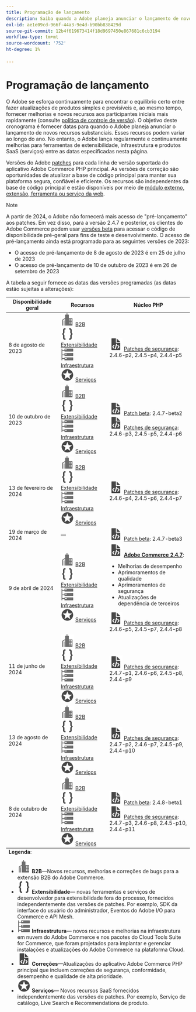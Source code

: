 ```yaml
---
title: Programação de lançamento
description: Saiba quando a Adobe planeja anunciar o lançamento de novos recursos importantes para o Adobe Commerce.
exl-id: ae1e09cd-966f-44a3-9e4d-b90bb838429d
source-git-commit: 12b4f619673414f18d9697450e867681c6cb3194
workflow-type: tm+mt
source-wordcount: '752'
ht-degree: 1%

---
```


# Programação de lançamento

O Adobe se esforça continuamente para encontrar o equilíbrio certo entre fazer atualizações de produtos simples e previsíveis e, ao mesmo tempo, fornecer melhorias e novos recursos aos participantes iniciais mais rapidamente (consulte [política de controle de versão](versioning-policy.md)). O objetivo deste cronograma é fornecer datas para quando o Adobe planeja anunciar o lançamento de novos recursos substanciais. Esses recursos podem variar ao longo do ano. No entanto, o Adobe lança regularmente e continuamente melhorias para ferramentas de extensibilidade, infraestrutura e produtos SaaS (serviços) entre as datas especificadas nesta página.

Versões do Adobe [patches](versioning-policy.md#patch-release) para cada linha de versão suportada do aplicativo Adobe Commerce PHP principal. As versões de correção são oportunidades de atualizar a base de código principal para manter sua plataforma segura, confiável e eficiente. Os recursos são independentes da base de código principal e estão disponíveis por meio de [módulo externo, extensão, ferramenta ou serviço da web](versioning-policy.md#extensibility-infrastructure-and-services-release).

>[!NOTE]
>
>A partir de 2024, o Adobe não fornecerá mais acesso de &quot;pré-lançamento&quot; aos patches. Em vez disso, para a versão 2.4.7 e posterior, os clientes do Adobe Commerce podem usar [versões beta](beta.md) para acessar o código de disponibilidade pré-geral para fins de teste e desenvolvimento. O acesso de pré-lançamento ainda está programado para as seguintes versões de 2023:
>
> - O acesso de pré-lançamento de 8 de agosto de 2023 é em 25 de julho de 2023
> - O acesso de pré-lançamento de 10 de outubro de 2023 é em 26 de setembro de 2023

A tabela a seguir fornece as datas das versões programadas (as datas estão sujeitas a alterações):

<table>
<thead>
  <tr>
    <th>Disponibilidade geral</th>
    <th>Recursos</th>
    <th>Núcleo PHP</th>
  </tr>
</thead>
<tfoot>
   <tr>
      <td colspan="3"><strong>Legenda</strong>:
         <ul>
            <li><strong><img alt="Ícone de recurso B2B" src="../assets/icons/enterprise.svg"></img> B2B</strong>—Novos recursos, melhorias e correções de bugs para a extensão B2B do Adobe Commerce.</li>
            <li><strong><img alt="Ícone de recurso de extensibilidade" src="../assets/icons/brackets.svg"></img> Extensibilidade</strong>— novas ferramentas e serviços de desenvolvedor para extensibilidade fora do processo, fornecidos independentemente das versões de patches. Por exemplo, SDK da interface do usuário do administrador, Eventos do Adobe I/O para Commerce e API Mesh.</li>
            <li><strong><img alt="Ícone de recurso de infraestrutura" src="../assets/icons/servers.svg"></img> Infraestrutura</strong>— novos recursos e melhorias na infraestrutura em nuvem do Adobe Commerce e nos pacotes do Cloud Tools Suite for Commerce, que foram projetados para implantar e gerenciar instalações e atualizações do Adobe Commerce na plataforma Cloud.</li>
            <li><strong><img alt="Ícone de liberação de patch" src="../assets/icons/file-code.svg"></img> Correções</strong>—Atualizações do aplicativo Adobe Commerce PHP principal que incluem correções de segurança, conformidade, desempenho e qualidade de alta prioridade.</li>
            <li><strong><img alt="Ícone de recurso de serviços" src="../assets/icons/feature.svg"></img> Serviços</strong>— Novos recursos SaaS fornecidos independentemente das versões de patches. Por exemplo, Serviço de catálogo, Live Search e Recommendations de produto.</li>
         </ul>
      </td>
   </tr>
</tfoot>
<tbody>
  <tr>
    <td>8 de agosto de 2023</td>
    <td><img alt="Ícone de recurso B2B" src="../assets/icons/enterprise.svg"></img> <a href="https://experienceleague.adobe.com/docs/commerce-admin/b2b/release-notes.html">B2B</a><br><img alt="Ícone de recurso de extensibilidade" src="../assets/icons/brackets.svg"></img> <a href="https://developer.adobe.com/commerce/extensibility/">Extensibilidade</a><br><img alt="Ícone de recurso de infraestrutura" src="../assets/icons/servers.svg"></img> <a href="https://experienceleague.adobe.com/docs/commerce-cloud-service/user-guide/release-notes/cloud-tools-suite.html">Infraestrutura</a><br><img alt="Ícone de recurso de serviços" src="../assets/icons/feature.svg"></img> <a href="https://experienceleague.adobe.com/docs/commerce-merchant-services/user-guides/release-information/release-notes-all.html">Serviços</a></td>
    <td><img alt="Ícone de liberação de patch" src="../assets/icons/file-code.svg"></img> <a href="release-notes/security/overview.md">Patches de segurança</a>: 2.4.6-p2, 2.4.5-p4, 2.4.4-p5</td>
  </tr>
  <tr>
    <td>10 de outubro de 2023</td>
    <td><img alt="Ícone de recurso B2B" src="../assets/icons/enterprise.svg"></img> <a href="https://experienceleague.adobe.com/docs/commerce-admin/b2b/release-notes.html">B2B</a><br><img alt="Ícone de recurso de extensibilidade" src="../assets/icons/brackets.svg"></img> <a href="https://developer.adobe.com/commerce/extensibility/">Extensibilidade</a><br><img alt="Ícone de recurso de infraestrutura" src="../assets/icons/servers.svg"></img> <a href="https://experienceleague.adobe.com/docs/commerce-cloud-service/user-guide/release-notes/cloud-tools-suite.html">Infraestrutura</a><br><img alt="Ícone de recurso de serviços" src="../assets/icons/feature.svg"></img> <a href="https://experienceleague.adobe.com/docs/commerce-merchant-services/user-guides/release-information/release-notes-all.html">Serviços</a></td>
    <td><img alt="Ícone de liberação de patch" src="../assets/icons/file-code.svg"></img> <a href="release-notes/commerce/overview.md">Patch beta</a>: 2.4.7-beta2<br> <img alt="Ícone de liberação de patch" src="../assets/icons/file-code.svg"></img> <a href="release-notes/security/overview.md">Patches de segurança</a>: 2.4.6-p3, 2.4.5-p5, 2.4.4-p6</td>
  </tr>
  <tr>
    <td>13 de fevereiro de 2024</td>
    <td><img alt="Ícone de recurso B2B" src="../assets/icons/enterprise.svg"></img> <a href="https://experienceleague.adobe.com/docs/commerce-admin/b2b/release-notes.html">B2B</a><br><img alt="Ícone de recurso de extensibilidade" src="../assets/icons/brackets.svg"></img> <a href="https://developer.adobe.com/commerce/extensibility/">Extensibilidade</a><br><img alt="Ícone de recurso de infraestrutura" src="../assets/icons/servers.svg"></img> <a href="https://experienceleague.adobe.com/docs/commerce-cloud-service/user-guide/release-notes/cloud-tools-suite.html">Infraestrutura</a><br><img alt="Ícone de recurso de serviços" src="../assets/icons/feature.svg"></img> <a href="https://experienceleague.adobe.com/docs/commerce-merchant-services/user-guides/release-information/release-notes-all.html">Serviços</a></td>
    <td><img alt="Ícone de liberação de patch" src="../assets/icons/file-code.svg"></img> <a href="release-notes/security/overview.md">Patches de segurança</a>: 2.4.6-p4, 2.4.5-p6, 2.4.4-p7</td>
  </tr>
  <tr>
    <td>19 de março de 2024</td>
    <td>—</td>
    <td><img alt="Ícone de liberação de patch" src="../assets/icons/file-code.svg"></img> <a href="release-notes/commerce/overview.md">Patch beta</a>: 2.4.7-beta3</td>
  </tr>
  <tr>
    <td>9 de abril de 2024</td>
    <td><img alt="Ícone de recurso B2B" src="../assets/icons/enterprise.svg"></img> <a href="https://experienceleague.adobe.com/docs/commerce-admin/b2b/release-notes.html">B2B</a><br><img alt="Ícone de recurso de extensibilidade" src="../assets/icons/brackets.svg"></img> <a href="https://developer.adobe.com/commerce/extensibility/">Extensibilidade</a><br><img alt="Ícone de recurso de infraestrutura" src="../assets/icons/servers.svg"></img> <a href="https://experienceleague.adobe.com/docs/commerce-cloud-service/user-guide/release-notes/cloud-tools-suite.html">Infraestrutura</a><br><img alt="Ícone de recurso de serviços" src="../assets/icons/feature.svg"></img> <a href="https://experienceleague.adobe.com/docs/commerce-merchant-services/user-guides/release-information/release-notes-all.html">Serviços</a></td>
    <td><img alt="Ícone de liberação de patch" src="../assets/icons/file-code.svg"></img> <a href="release-notes/commerce/overview.md"><strong>Adobe Commerce 2.4.7</a></strong>:<ul><li>Melhorias de desempenho</li><li>Aprimoramentos de qualidade</li><li>Aprimoramentos de segurança</li><li>Atualizações de dependência de terceiros</li></ul><img alt="Ícone de liberação de patch" src="../assets/icons/file-code.svg"></img> <a href="release-notes/security/overview.md">Patches de segurança</a>: 2.4.6-p5, 2.4.5-p7, 2.4.4-p8</td>
  </tr>
  <tr>
    <td>11 de junho de 2024</td>
    <td><img alt="Ícone de recurso B2B" src="../assets/icons/enterprise.svg"></img> <a href="https://experienceleague.adobe.com/docs/commerce-admin/b2b/release-notes.html">B2B</a><br><img alt="Ícone de recurso de extensibilidade" src="../assets/icons/brackets.svg"></img> <a href="https://developer.adobe.com/commerce/extensibility/">Extensibilidade</a><br><img alt="Ícone de recurso de infraestrutura" src="../assets/icons/servers.svg"></img> <a href="https://experienceleague.adobe.com/docs/commerce-cloud-service/user-guide/release-notes/cloud-tools-suite.html">Infraestrutura</a><br><img alt="Ícone de recurso de serviços" src="../assets/icons/feature.svg"></img> <a href="https://experienceleague.adobe.com/docs/commerce-merchant-services/user-guides/release-information/release-notes-all.html">Serviços</a></td>
    <td><img alt="Ícone de liberação de patch" src="../assets/icons/file-code.svg"></img> <a href="release-notes/security/overview.md">Patches de segurança</a>: 2.4.7-p1, 2.4.6-p6, 2.4.5-p8, 2.4.4-p9</td>
  </tr>
  <tr>
    <td>13 de agosto de 2024</td>
    <td><img alt="Ícone de recurso B2B" src="../assets/icons/enterprise.svg"></img> <a href="https://experienceleague.adobe.com/docs/commerce-admin/b2b/release-notes.html">B2B</a><br><img alt="Ícone de recurso de extensibilidade" src="../assets/icons/brackets.svg"></img> <a href="https://developer.adobe.com/commerce/extensibility/">Extensibilidade</a><br><img alt="Ícone de recurso de infraestrutura" src="../assets/icons/servers.svg"></img> <a href="https://experienceleague.adobe.com/docs/commerce-cloud-service/user-guide/release-notes/cloud-tools-suite.html">Infraestrutura</a><br><img alt="Ícone de recurso de serviços" src="../assets/icons/feature.svg"></img> <a href="https://experienceleague.adobe.com/docs/commerce-merchant-services/user-guides/release-information/release-notes-all.html">Serviços</a></td>
    <td><img alt="Ícone de liberação de patch" src="../assets/icons/file-code.svg"></img> <a href="release-notes/security/overview.md">Patches de segurança</a>: 2.4.7-p2, 2.4.6-p7, 2.4.5-p9, 2.4.4-p10</td>
  </tr>
  <tr>
    <td>8 de outubro de 2024</td>
    <td><img alt="Ícone de recurso B2B" src="../assets/icons/enterprise.svg"></img> <a href="https://experienceleague.adobe.com/docs/commerce-admin/b2b/release-notes.html">B2B</a><br><img alt="Ícone de recurso de extensibilidade" src="../assets/icons/brackets.svg"></img> <a href="https://developer.adobe.com/commerce/extensibility/">Extensibilidade</a><br><img alt="Ícone de recurso de infraestrutura" src="../assets/icons/servers.svg"></img> <a href="https://experienceleague.adobe.com/docs/commerce-cloud-service/user-guide/release-notes/cloud-tools-suite.html">Infraestrutura</a><br><img alt="Ícone de recurso de serviços" src="../assets/icons/feature.svg"></img> <a href="https://experienceleague.adobe.com/docs/commerce-merchant-services/user-guides/release-information/release-notes-all.html">Serviços</a></td>
    <td><img alt="Ícone de liberação de patch" src="../assets/icons/file-code.svg"></img> <a href="release-notes/commerce/overview.md">Patch beta</a>: 2.4.8-beta1<br><img alt="Ícone de liberação de patch" src="../assets/icons/file-code.svg"></img> <a href="release-notes/security/overview.md">Patches de segurança</a>: 2.4.7-p3, 2.4.6-p8, 2.4.5-p10, 2.4.4-p11</td>
  </tr>
</tbody>
</table>
